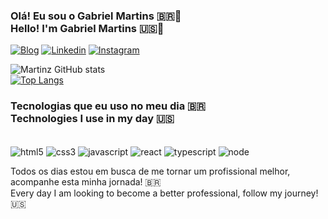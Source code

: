 
### Olá! Eu sou o Gabriel Martins 🇧🇷👋<br/>Hello! I'm Gabriel Martins 🇺🇸👋

[![Blog](https://img.shields.io/website?label=gabrielmartinz-dev.com&style=for-the-badge&url=https://my-portfolio-alpha-lake-67.vercel.app/)]([https://my-portfolio-alpha-lake-67.vercel.app/](https://portfolio-2024-two-iota.vercel.app/)) [![Linkedin](https://img.shields.io/badge/LinkedIn-0077B5?style=for-the-badge&logo=linkedin&logoColor=white])](https://www.linkedin.com/in/gabriel-martins-a72506186/) [![Instagram](https://img.shields.io/badge/Instagram-E4405F?style=for-the-badge&logo=instagram&logoColor=white)](https://www.instagram.com/gabriel.martins043/)

![Martinz GitHub stats](https://github-readme-stats.vercel.app/api?username=gbmartinz-dev&show_icons=true&theme=dark)<br/>
[![Top Langs](https://github-readme-stats.vercel.app/api/top-langs/?username=gbmartinz-dev)](https://github.com/gbmartinz-dev/github-readme-stats)

### Tecnologias que eu uso no meu dia 🇧🇷<br/>Technologies I use in my day 🇺🇸

<div style="display: inline-block"><br/>
<img align="center" alt="html5" src="https://img.shields.io/badge/HTML5-E34F26?style=for-the-badge&logo=html5&logoColor=white" />
<img align="center" alt="css3" src="https://img.shields.io/badge/CSS3-1572B6?style=for-the-badge&logo=css3&logoColor=white" />
<img align="center" alt="javascript" src="https://img.shields.io/badge/JavaScript-F7DF1E?style=for-the-badge&logo=javascript&logoColor=black" />
<img align="center" alt="react" src="https://img.shields.io/badge/React-20232A?style=for-the-badge&logo=react&logoColor=61DAFB" />
<img align="center" alt="typescript" src="https://img.shields.io/badge/TypeScript-007ACC?style=for-the-badge&logo=typescript&logoColor=white" />
<img align="center" alt="node" src="https://img.shields.io/badge/Node.js-43853D?style=for-the-badge&logo=node.js&logoColor=white" />
  
</div><br/>

Todos os dias estou em busca de me tornar um profissional melhor, acompanhe esta minha jornada! 🇧🇷<br/>
Every day I am looking to become a better professional, follow my journey! 🇺🇸
